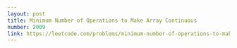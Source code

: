 ```yaml
---
layout: post
title: Minimum Number of Operations to Make Array Continuous
number: 2009
link: https://leetcode.com/problems/minimum-number-of-operations-to-make-array-continuous
---
```

